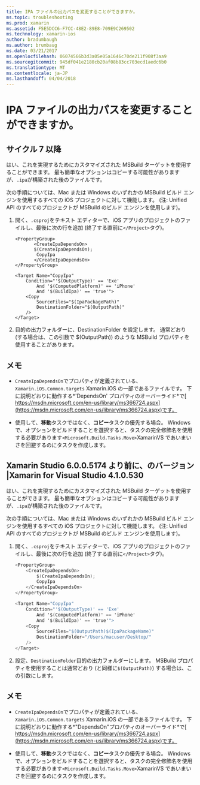 ```yaml
---
title: IPA ファイルの出力パスを変更することができますか。
ms.topic: troubleshooting
ms.prod: xamarin
ms.assetid: F5E5DCC6-F7CC-48E2-89E8-709E9C269502
ms.technology: xamarin-ios
author: bradumbaugh
ms.author: brumbaug
ms.date: 03/21/2017
ms.openlocfilehash: 06074566b3d3a05e05a1646c70de211f908f3aa9
ms.sourcegitcommit: 945df041e2180cb20af08b83cc703ecd1aedc6b0
ms.translationtype: MT
ms.contentlocale: ja-JP
ms.lasthandoff: 04/04/2018
---
```

# <a name="can-i-change-the-output-path-of-the-ipa-file"></a>IPA ファイルの出力パスを変更することができますか。

## <a name="for-cycle-7-and-higher"></a>サイクル 7 以降
はい、これを実現するためにカスタマイズされた MSBuild ターゲットを使用することができます。 最も簡単なオプションはコピーする可能性がありますが、`.ipa`が構築された後のファイルです。

次の手順については、Mac または Windows のいずれかの MSBuild ビルド エンジンを使用するすべての iOS プロジェクトに対して機能します。 (注: Unified API のすべてのプロジェクトが MSBuild のビルド エンジンを使用します)。

1. 開く、`.csproj`をテキスト エディターで、iOS アプリのプロジェクトのファイルし、最後に次の行を追加 (終了する直前に`</Project>`タグ)。
    
    ```
    <PropertyGroup>
           <CreateIpaDependsOn>
           $(CreateIpaDependsOn);
            CopyIpa
           </CreateIpaDependsOn>
    </PropertyGroup>
    
    <Target Name="CopyIpa"
        Condition="'$(OutputType)' == 'Exe'
            And '$(ComputedPlatform)' == 'iPhone'
            And '$(BuildIpa)' == 'true'">
        <Copy
            SourceFiles="$(IpaPackagePath)"
            DestinationFolder="$(OutputPath)"
        />
    </Target>
    ```

2. 目的の出力フォルダーに、DestinationFolder を設定します。 通常どおり (する場合は、この引数で $(OutputPath)) のような MSBuild プロパティを使用することがあります。

## <a name="notes"></a>メモ
- `CreateIpaDependsOn`でプロパティが定義されている、 `Xamarin.iOS.Common.targets` Xamarin.iOS の一部であるファイルです。 下に説明どおりに動作する*'DependsOn' プロパティのオーバーライド*で[ https://msdn.microsoft.com/en-us/library/ms366724.aspx](https://msdn.microsoft.com/en-us/library/ms366724.aspx)です。

- 使用して、**移動**タスクではなく、**コピー**タスクの優先する場合。 Windows で、オプションをビルドすることを選択すると、タスクの完全修飾名を使用する必要があります`<Microsoft.Build.Tasks.Move>`XamarinVS であいまいさを回避するのにタスクを作成します。

## <a name="for-versions-before-xamarin-studio-6005174--xamarin-for-visual-studio-410530"></a>Xamarin Studio 6.0.0.5174 より前に、のバージョン |Xamarin for Visual Studio 4.1.0.530

はい、これを実現するためにカスタマイズされた MSBuild ターゲットを使用することができます。 最も簡単なオプションはコピーする可能性がありますが、`.ipa`が構築された後のファイルです。

次の手順については、Mac または Windows のいずれかの MSBuild ビルド エンジンを使用するすべての iOS プロジェクトに対して機能します。 (注: Unified API のすべてのプロジェクトが MSBuild のビルド エンジンを使用します)。

1. 開く、`.csproj`をテキスト エディターで、iOS アプリのプロジェクトのファイルし、最後に次の行を追加 (終了する直前に`</Project>`タグ)。

    ```csharp
    <PropertyGroup>
        <CreateIpaDependsOn>
            $(CreateIpaDependsOn);
            CopyIpa
        </CreateIpaDependsOn>
    </PropertyGroup>
    
    <Target Name="CopyIpa"
        Condition="'$(OutputType)' == 'Exe'
            And '$(ComputedPlatform)' == 'iPhone'
            And '$(BuildIpa)' == 'true'">
        <Copy
            SourceFiles="$(OutputPath)$(IpaPackageName)"
            DestinationFolder="/Users/macuser/Desktop/"
        />
    </Target>
    ```

2. 設定、`DestinationFolder`目的の出力フォルダーにします。 MSBuild プロパティを使用することは通常どおり (と同様に`$(OutputPath)`) する場合は、この引数にします。

## <a name="notes"></a>メモ
- `CreateIpaDependsOn`でプロパティが定義されている、 `Xamarin.iOS.Common.targets` Xamarin.iOS の一部であるファイルです。 下に説明どおりに動作する*"DependsOn"プロパティのオーバーライド*で[ https://msdn.microsoft.com/en-us/library/ms366724.aspx](https://msdn.microsoft.com/en-us/library/ms366724.aspx)です。

- 使用して、**移動**タスクではなく、**コピー**タスクの優先する場合。 Windows で、オプションをビルドすることを選択すると、タスクの完全修飾名を使用する必要があります`<Microsoft.Build.Tasks.Move>`XamarinVS であいまいさを回避するのにタスクを作成します。
